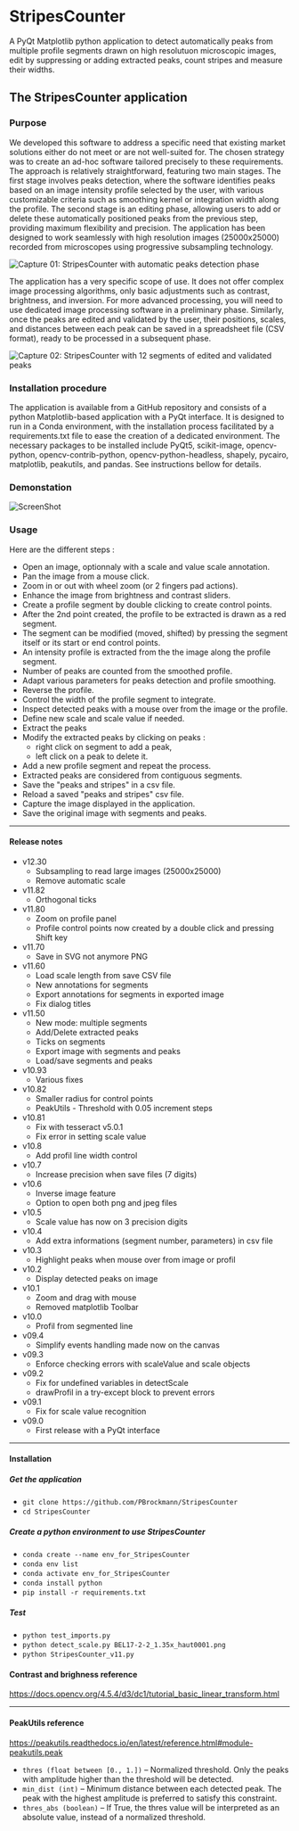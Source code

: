 # StripesCounter

A PyQt Matplotlib python application to detect automatically peaks from multiple profile segments drawn on high resolutuon microscopic images, edit by suppressing or adding extracted peaks, count stripes and measure their widths.

## The StripesCounter application

### Purpose
We developed this software to address a specific need that existing market solutions either do not meet or are not well-suited for. The chosen strategy was to create an ad-hoc software tailored precisely to these requirements. The approach is relatively straightforward, featuring two main stages. The first stage involves peaks detection, where the software identifies peaks based on an image intensity profile selected by the user, with various customizable criteria such as smoothing kernel or integration width along the profile. The second stage is an editing phase, allowing users to add or delete these automatically positioned peaks from the previous step, providing maximum flexibility and precision.
The application has been designed to work seamlessly with high resolution images (25000x25000) recorded from microscopes using progressive subsampling technology.

![Capture 01: StripesCounter with automatic peaks detection phase](capture_01.png)  

The application has a very specific scope of use. It does not offer complex image processing algorithms, only basic adjustments such as contrast, brightness, and inversion. For more advanced processing, you will need to use dedicated image processing software in a preliminary phase. Similarly, once the peaks are edited and validated by the user, their positions, scales, and distances between each peak can be saved in a spreadsheet file (CSV format), ready to be processed in a subsequent phase.

![Capture 02: StripesCounter with 12 segments of edited and validated peaks](capture_02.png)  

### Installation procedure
The application is available from a GitHub repository and consists of a python Matplotlib-based application with a PyQt interface. It is designed to run in a Conda environment, with the installation process facilitated by a requirements.txt file to ease the creation of a dedicated environment. The necessary packages to be installed include PyQt5, scikit-image, opencv-python, opencv-contrib-python, opencv-python-headless, shapely, pycairo, matplotlib, peakutils, and pandas. 
See instructions bellow for details.

### Demonstation 
![ScreenShot](StripesCounter_v11.80.gif)  

### Usage
Here are the different steps :

* Open an image, optionnaly with a scale and value scale annotation.
* Pan the image from a mouse click.
* Zoom in or out with wheel zoom (or 2 fingers pad actions).
* Enhance the image from brightness and contrast sliders.
* Create a profile segment by double clicking to create control points.
* After the 2nd point created, the profile to be extracted is drawn as a red segment. 
* The segment can be modified (moved, shifted) by pressing the segment itself or its start or end control points.
* An intensity profile is extracted from the the image along the profile segment.
* Number of peaks are counted from the smoothed profile.
* Adapt various parameters for peaks detection and profile smoothing.
* Reverse the profile. 
* Control the width of the profile segment to integrate. 
* Inspect detected peaks with a mouse over from the image or the profile. 
* Define new scale and scale value if needed.
* Extract the peaks
* Modify the extracted peaks by clicking on peaks :
  * right click on segment to add a peak,
  * left click on a peak to delete it.
* Add a new profile segment and repeat the process.
* Extracted peaks are considered from contiguous segments. 
* Save the "peaks and stripes" in a csv file.
* Reload a saved "peaks and stripes" csv file.
* Capture the image displayed in the application.
* Save the original image with segments and peaks.

<hr>

#### Release notes

* v12.30
  * Subsampling to read large images (25000x25000)
  * Remove automatic scale
* v11.82
  * Orthogonal ticks
* v11.80
  * Zoom on profile panel
  * Profile control points now created by a double click and pressing Shift key
* v11.70
  * Save in SVG not anymore PNG
* v11.60
  * Load scale length from save CSV file
  * New annotations for segments
  * Export annotations for segments in exported image
  * Fix dialog titles
* v11.50
  * New mode: multiple segments
  * Add/Delete extracted peaks
  * Ticks on segments
  * Export image with segments and peaks
  * Load/save segments and peaks
* v10.93
  * Various fixes
* v10.82
  * Smaller radius for control points
  * PeakUtils - Threshold with 0.05 increment steps
* v10.81
  * Fix with tesseract v5.0.1
  * Fix error in setting scale value
* v10.8
  * Add profil line width control
* v10.7
  * Increase precision when save files (7 digits)
* v10.6
  * Inverse image feature
  * Option to open both png and jpeg files
* v10.5
  * Scale value has now on 3 precision digits
* v10.4
  * Add extra informations (segment number, parameters) in csv file
* v10.3
  * Highlight peaks when mouse over from image or profil
* v10.2
  * Display detected peaks on image
* v10.1
  * Zoom and drag with mouse
  * Removed matplotlib Toolbar
* v10.0
  * Profil from segmented line 
* v09.4
  * Simplify events handling made now on the canvas
* v09.3
  * Enforce checking errors with scaleValue and scale objects
* v09.2
  * Fix for undefined variables in detectScale
  * drawProfil in a try-except block to prevent errors
* v09.1
  * Fix for scale value recognition
* v09.0
  * First release with a PyQt interface

<hr>

#### Installation

##### Get the application
 * `git clone https://github.com/PBrockmann/StripesCounter`
 * `cd StripesCounter`

##### Create a python environment to use StripesCounter 

 * `conda create --name env_for_StripesCounter`
 * `conda env list`
 * `conda activate env_for_StripesCounter`
 * `conda install python`
 * `pip install -r requirements.txt`

##### Test
 * `python test_imports.py`
 * `python detect_scale.py BEL17-2-2_1.35x_haut0001.png`
 * `python StripesCounter_v11.py`

#### Contrast and brighness reference 

https://docs.opencv.org/4.5.4/d3/dc1/tutorial_basic_linear_transform.html

<hr>

#### PeakUtils reference

https://peakutils.readthedocs.io/en/latest/reference.html#module-peakutils.peak

* `thres (float between [0., 1.])` – Normalized threshold. Only the peaks with amplitude higher than the threshold will be detected.
* `min_dist (int)` – Minimum distance between each detected peak. The peak with the highest amplitude is preferred to satisfy this constraint.
* `thres_abs (boolean)` – If True, the thres value will be interpreted as an absolute value, instead of a normalized threshold.
